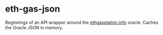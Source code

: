 # eth-gas-json

Beginnings of an API wrapper around the [ethgasstation.info](https://ethgasstation.info) oracle. Caches the Oracle JSON in memory.